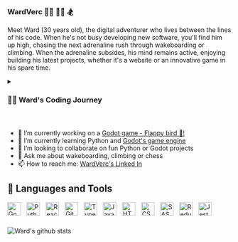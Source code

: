 ### WardVerc 🏄🏻 🧗‍♂️ 🏂 

Meet Ward (30 years old), the digital adventurer who lives between the lines of his code. When he's not busy developing new software, you'll find him up high, chasing the next adrenaline rush through wakeboarding or climbing. When the adrenaline subsides, his mind remains active, enjoying building his latest projects, whether it's a website or an innovative game in his spare time.

<details>
 <summary><h3>👨‍💻 Ward's Coding Journey</h3></summary>
   I began my coding journey while trading in FIFA players, aiming to profit from each transaction. Given the 5% loss on each sale, I needed to earn more than this percentage, which soon became tiresome to calculate repeatedly. This challenge sparked the idea of creating a program to automate the calculations. After diving into "Head First Java," I developed a tool within a few weeks that calculated my profits. This superpower called 'programming' ignited my passion for coding's vast possibilities.

Motivated, I completed a course on freecodecamp.org in responsive web design, covering HTML and CSS. Eager to enter the IT field, I sent numerous applications and eventually landed a role as a software tester with a company that recognized my potential. Working in this position confirmed I was on the right career path. In 2020, I enrolled in a bachelor’s degree program that covered the fundamentals of programming. After two years as a tester and completing my studies, the company promoted me to a frontend developer role.

Over the next three years, I worked as a frontend developer at two different companies before transitioning to backend development with Python. I love each day as a developer as it is fulfilling, and I continue to enjoy building exciting projects in my free time. 👾

  </details>

  #
  
- 🔭 I’m currently working on a <a href="https://github.com/WardVerc/flappybird/" target="_blank">Godot game - Flappy bird 🐥!</a>
- 🌱 I’m currently learning Python and <a href="https://godotengine.org/" target="_blank">Godot's game engine</a>
- 👯 I’m looking to collaborate on fun Python or Godot projects
- 💬 Ask me about wakeboarding, climbing or chess
- 📫 How to reach me: <a href="https://www.linkedin.com/in/ward-vercruyssen-05a089177/" target="_blank">WardVerc's Linked In</a>

## 🧰 Languages and Tools

<img align="left" alt="Godot" width="30px" style="padding-right:10px;" src="https://cdn.jsdelivr.net/gh/devicons/devicon/icons/godot/godot-original.svg" />
<img align="left" alt="Python" width="30px" style="padding-right:10px;" src="https://cdn.jsdelivr.net/gh/devicons/devicon/icons/python/python-plain.svg" />
<img align="left" alt="React" width="30px" style="padding-right:10px;" src="https://cdn.jsdelivr.net/gh/devicons/devicon/icons/react/react-original.svg" />
<img align="left" alt="Git" width="30px" style="padding-right:10px;" src="https://cdn.jsdelivr.net/gh/devicons/devicon/icons/git/git-original.svg" />
<img align="left" alt="TypeScript" width="30px" style="padding-right:10px;" src="https://cdn.jsdelivr.net/gh/devicons/devicon/icons/typescript/typescript-plain.svg" />
<img align="left" alt="JavaScript" width="30px" style="padding-right:10px;" src="https://cdn.jsdelivr.net/gh/devicons/devicon/icons/javascript/javascript-plain.svg" />
<img align="left" alt="HTML" width="30px" style="padding-right:10px;" src="https://cdn.jsdelivr.net/gh/devicons/devicon/icons/html5/html5-plain.svg" />
<img align="left" alt="CSS" width="30px" style="padding-right:10px;" src="https://cdn.jsdelivr.net/gh/devicons/devicon/icons/css3/css3-plain.svg" />
<img align="left" alt="SASS" width="30px" style="padding-right:10px;" src="https://cdn.jsdelivr.net/gh/devicons/devicon/icons/sass/sass-original.svg" />
<img align="left" alt="Redux" width="30px" style="padding-right:10px;" src="https://cdn.jsdelivr.net/gh/devicons/devicon/icons/redux/redux-original.svg" />
<img align="left" alt="Jest" width="30px" style="padding-right:10px;" src="https://cdn.jsdelivr.net/gh/devicons/devicon/icons/jest/jest-plain.svg" />
<br />

#

![Ward's github stats](https://github-readme-stats.vercel.app/api?username=WardVerc&show_icons=true&theme=gruvbox)

